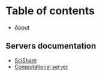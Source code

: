 # Table of contents

* [About](README.md)

## Servers documentation

* [SciShare](servers-documentation/scishare.md)
* [Computational server](servers-documentation/computational-server.md)
